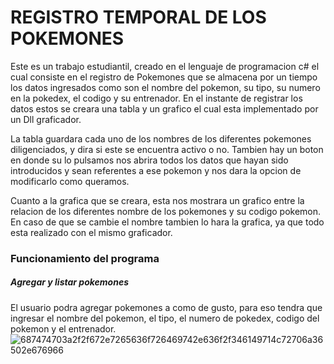 # REGISTRO TEMPORAL DE LOS POKEMONES

Este es un trabajo estudiantil, creado en el lenguaje de programacion c# el cual consiste en el registro de Pokemones que se almacena por un tiempo los datos ingresados como son el nombre del pokemon, su tipo, su numero en la pokedex, el codigo y su entrenador. En el instante de registrar los datos estos se creara una tabla y un grafico el cual esta implementado por un Dll graficador.

La tabla guardara cada uno de los nombres de los diferentes pokemones diligenciados, y dira si este se encuentra activo o no. Tambien hay un boton en donde su lo pulsamos nos abrira todos los datos que hayan sido introducidos y sean referentes a ese pokemon y nos dara la opcion de modificarlo como queramos.

Cuanto a la grafica que se creara, esta nos mostrara un grafico entre la relacion de los diferentes nombre de los pokemones y su codigo pokemon. En caso de que se cambie el nombre tambien lo hara la grafica, ya que todo esta realizado con el mismo graficador.



### Funcionamiento del programa
##### Agregar y listar pokemones

El usuario podra agregar pokemones a como de gusto, para eso tendra que ingresar el nombre del pokemon, el tipo, el numero de pokedex, codigo del pokemon y el entrenador.
![687474703a2f2f672e7265636f726469742e636f2f346149714c72706a36502e676966](https://user-images.githubusercontent.com/61460280/81873046-8e88d880-9540-11ea-8cb1-b8637717cb90.gif)
